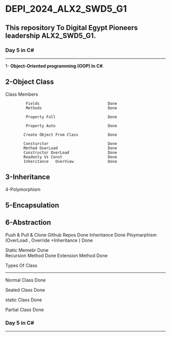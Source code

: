 # DEPI_2024_ALX2_SWD5_G1
## This repository To Digital Egypt Pioneers leadership ALX2_SWD5_G1.
### Day 5  in C# 
------------------
1- **Object-Oriented programming (OOP) In C#**.

2-Object Class
---------------
Class Members 

             Fields                              Done 
             Methods                             Done
         
             Property Full                       Done
         
             Property Auto                       Done 
         
            Create Object From Class             Done 
         
            Consturctor                          Done 
            Method OverLoad                      Done
            Constructor OverLoad                 Done  
            Readonly Vs Const                    Done
            Inheritance   OverView               Done

3-Inheritance
---------------

4-Polymorphism 

5-Encapsulation
-----------------

6-Abstraction
------------------


Push & Pull & Clone Github Repos                 Done
Inheritance                                      Done 
Ploymarphism (OverLoad , Override +Inheritance ) Done

Static Memebr                                    Done          
Recursion Method                                 Done 
Extension Method                                 Done      
                                                                                     
Types Of Class 
***************
Normal Class                                      Done 

Sealed Class                                      Done 

static Class                                      Done  

Partial Class                                     Done

### Day 5  in C# 
------------------
